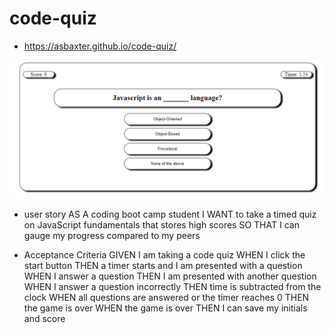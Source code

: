 # code-quiz

- https://asbaxter.github.io/code-quiz/

![alt text](./assets/images/code-quiz-pic.png)

- user story
AS A coding boot camp student
I WANT to take a timed quiz on JavaScript fundamentals that stores high scores
SO THAT I can gauge my progress compared to my peers

- Acceptance Criteria
GIVEN I am taking a code quiz
WHEN I click the start button
THEN a timer starts and I am presented with a question
WHEN I answer a question
THEN I am presented with another question
WHEN I answer a question incorrectly
THEN time is subtracted from the clock
WHEN all questions are answered or the timer reaches 0
THEN the game is over
WHEN the game is over
THEN I can save my initials and score
